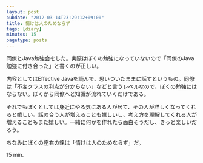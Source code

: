```yaml
---
layout: post
pubdate: "2012-03-14T23:29:12+09:00"
title: 情けは人のためならず
tags: [diary]
minutes: 15
pagetype: posts
---
```

同僚とJava勉強会をした。実際はぼくの勉強になっていないので「同僚のJava勉強に付き合った」と書くのが正しい。

内容としてはEffective Javaを読んで、思いついたままに話すというもの。同僚は「不変クラスの利点が分からない」などと言うレベルなので、ぼくの勉強にはならない。ぼくから同僚へと知識が流れていくだけである。

それでもぼくとしては身近にやる気にある人が居て、その人が詳しくなってくれると嬉しい。話の合う人が増えることも嬉しいし、考え方を理解してくれる人が増えることもまた嬉しい。一緒に何かを作れたら面白そうだし、きっと楽しいだろう。

ちなみにぼくの座右の銘は「情けは人のためならず」だ。

15 min.
